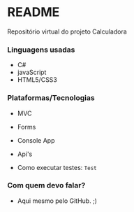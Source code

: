 # README #

Repositório virtual do projeto Calculadora

### Linguagens usadas ###

* C#
* javaScript
* HTML5/CSS3
 
### Plataformas/Tecnologias ###

* MVC
* Forms
* Console App
* Api's

* Como executar testes: `Test`

### Com quem devo falar? ###

* Aqui mesmo pelo GitHub. ;)
